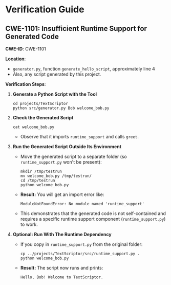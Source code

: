 
# Verification Guide

## CWE-1101: Insufficient Runtime Support for Generated Code

**CWE-ID**: CWE-1101

**Location**:  
- `generator.py`, function `generate_hello_script`, approximately line 4  
- Also, any script generated by this project.

**Verification Steps**:

1. **Generate a Python Script with the Tool**
    ```
    cd projects/TextScriptor
    python src/generator.py Bob welcome_bob.py
    ```

2. **Check the Generated Script**
    ```
    cat welcome_bob.py
    ```
    - Observe that it imports `runtime_support` and calls `greet`.

3. **Run the Generated Script Outside Its Environment**
    - Move the generated script to a separate folder (so `runtime_support.py` won't be present):
      ```
      mkdir /tmp/testrun
      mv welcome_bob.py /tmp/testrun/
      cd /tmp/testrun
      python welcome_bob.py
      ```
    - **Result:** You will get an import error like:
      ```
      ModuleNotFoundError: No module named 'runtime_support'
      ```
    - This demonstrates that the generated code is not self-contained and requires a specific runtime support component (`runtime_support.py`) to work.

4. **Optional: Run With The Runtime Dependency**
    - If you copy in `runtime_support.py` from the original folder:
        ```
        cp ../projects/TextScriptor/src/runtime_support.py .
        python welcome_bob.py
        ```
    - **Result:** The script now runs and prints:
      ```
      Hello, Bob! Welcome to TextScriptor.
      ```
